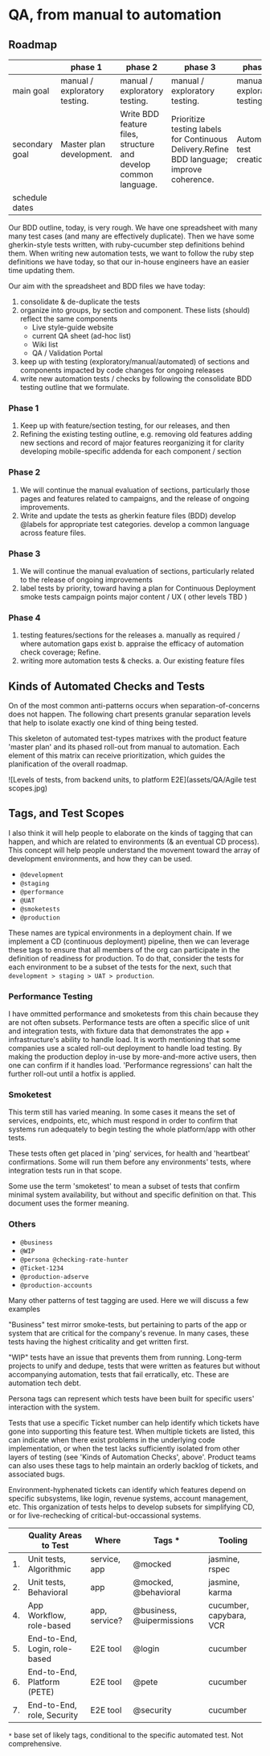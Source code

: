 # QA, from manual to automation

## Roadmap

|                | phase 1                                                       | phase 2                                                        | phase 3                                                                                   | phase 4                                                       |
|----------------|---------------------------------------------------------------|----------------------------------------------------------------|-------------------------------------------------------------------------------------------|---------------------------------------------------------------|
| main goal      | manual / exploratory testing. | manual / exploratory testing. | manual / exploratory testing. | manual / exploratory testing.  | manual / exploratory testing. | manual / exploratory testing.                             | manual / exploratory testing. | manual / exploratory testing. |
| secondary goal | Master plan development.                                      | Write BDD feature files, structure and develop common language. | Prioritize testing labels for Continuous Delivery.Refine BDD language; improve coherence. | Automation test creation.                                     |
| schedule dates |                                                               |                                                                |                                                                                           |                                                               |

Our BDD outline, today, is very rough. We have one spreadsheet with many many test cases (and many are effectively duplicate). Then we have some gherkin-style tests written, with ruby-cucumber step definitions behind them. When writing new automation tests, we want to follow the ruby step definitions we have today, so that our in-house engineers have an easier time updating them.

Our aim with the spreadsheet and BDD files we have today:

1. consolidate & de-duplicate the tests
1. organize into groups, by section and component. These lists (should) reflect the same components
	* Live style-guide website
	* current QA sheet (ad-hoc list)
	* Wiki list
	* QA / Validation Portal
1. keep up with testing (exploratory/manual/automated) of sections and components impacted by code changes for ongoing releases
1. write new automation tests / checks by following the consolidate BDD testing outline that we formulate.


### Phase 1

1. Keep up with feature/section testing, for our releases, and then
2. Refining the existing testing outline, e.g. removing old features
adding new sections and record of major features reorganizing it for clarity
developing mobile-specific addenda for each component / section

### Phase 2

1. We will continue the manual evaluation of sections, particularly
those pages and features related to campaigns, and
the release of ongoing improvements.
2. Write and update the tests as gherkin feature files (BDD) develop @labels for appropriate test categories.
develop a common language across feature files.

### Phase 3

1. We will continue the manual evaluation of sections, particularly related to the release of ongoing improvements
2. label tests by priority, toward having a plan for Continuous Deployment
smoke tests campaign points major content / UX ( other levels TBD )

### Phase 4

1. testing features/sections for the releases
a. manually as required / where automation gaps exist
b. appraise the efficacy of automation check coverage;
Refine.
2. writing more automation tests & checks.
a. Our existing feature files

## Kinds of Automated Checks and Tests

On of the most common anti-patterns occurs when separation-of-concerns does not happen. The following chart presents granular separation levels that help to isolate exactly one kind of thing being tested.

This skeleton of automated test-types matrixes with the product feature 'master plan' and its phased roll-out from manual to automation.  Each element of this matrix can receive prioritization, which guides the planification of the overall roadmap.  

![Levels of tests, from backend units, to platform E2E](assets/QA/Agile test scopes.jpg)

## Tags, and Test Scopes

I also think it will help people to elaborate on the kinds of tagging that can happen, and which are related to environments (& an eventual CD process).  This concept will help people understand the movement toward the array of development environments, and how they can be used.

* `@development`
* `@staging`
* `@performance`
* `@UAT`
* `@smoketests`
* `@production`

These names are typical environments in a deployment chain. If we implement a CD (continuous deployment) pipeline, then we can leverage these tags to ensure that all members of the org can participate in the definition of readiness for production. To do that, consider the tests for each environment to be a subset of the tests for the next, such that `development > staging > UAT > production`.  

### Performance Testing

I have ommitted performance and smoketests from this chain because they are not often subsets.  Performance tests are often a specific slice of unit and integration tests, with fixture data that demonstrates the app + infrastructure's ability to handle load.  It is worth mentioning that some companies use a scaled roll-out deployment to handle load testing.  By making the production deploy in-use by more-and-more active users, then one can confirm if it handles load.  'Performance regressions' can halt the further roll-out until a hotfix is applied.

### Smoketest

This term still has varied meaning.  In some cases it means the set of services, endpoints, etc, which must respond in order to confirm that systems run adequately to begin testing the whole platform/app with other tests. 

These tests often get placed in 'ping' services, for health and 'heartbeat' confirmations.  Some will run them before any environments' tests, where integration tests run in that scope.

Some use the term 'smoketest' to mean a subset of tests that confirm minimal system availability, but without and specific definition on that.  This document uses the former meaning.

### Others

* `@business`
* `@WIP`
* `@persona @checking-rate-hunter`
* `@Ticket-1234`
* `@production-adserve`
* `@production-accounts`

Many other patterns of test tagging are used.  Here we will discuss a few examples

"Business" test mirror smoke-tests, but pertaining to parts of the app or system that are critical for the company's revenue.  In many cases, these tests having the highest criticality and get written first.

"WIP" tests have an issue that prevents them from running.  Long-term projects to unify and dedupe, tests that were written as features but without accompanying automation, tests that fail erratically, etc.  These are automation tech debt.

Persona tags can represent which tests have been built for specific users' interaction with the system.

Tests that use a specific Ticket number can help identify which tickets have gone into supporting this feature test.  When multiple tickets are listed, this can indicate when there exist problems in the underlying code implementation, or when the test lacks sufficiently isolated from other layers of testing (see 'Kinds of Automation Checks', above'.  Product teams can also uses these tags to help maintain an orderly backlog of tickets, and associated bugs.

Environment-hyphenated tickets can identify which features depend on specific subsystems, like login, revenue systems, account management, etc. This organization of tests helps to develop subsets for simplifying CD, or for live-rechecking of critical-but-occassional systems.


| | Quality Areas to Test | Where | Tags * | Tooling |
|---|-------|----|----|----|
| 1. | Unit tests, Algorithmic | service, app | @mocked | jasmine, rspec |
| 2. | Unit tests, Behavioral | app | @mocked, @behavioral | jasmine, karma | 3. | Feature scenarios | app, service | @validation, @calculation, @uipermissions | cucumber, capybara, VCR |
| 4. | App Workflow, role-based | app, service? | @business, @uipermissions | cucumber, capybara, VCR |
| 5. | End-to-End, Login, role-based | E2E tool |  @login | cucumber |
| 6. | End-to-End, Platform (PETE) | E2E tool |  @pete | cucumber |
| 7. | End-to-End, role, Security | E2E tool | @security | cucumber |

`*` base set of likely tags, conditional to the specific automated test. Not comprehensive.
